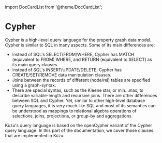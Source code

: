 import DocCardList from '@theme/DocCardList';

# Cypher
Cypher is a high-level query language for the property graph data model.
Cypher is similar to SQL in many aspects. Some of its main differences are: 
 - Instead of SQL's SELECT/FROM/WHERE, Cypher has MATCH (equivalent to FROM) WHERE, 
   and RETURN (equivalent to SELECT) as its main query clauses.
 - Instead of SQL's INSERT/UPDATE/DELETE, Cypher has CREATE/SET/REMOVE data manipulation clauses. 
 - Joins between the records of different (node/rel) tables are specified using a graph-syntax.
 - There are special syntax, such as the Kleene star, or min...max, to describe variable-length
   and recursive joins.
There are other differences between SQL and Cypher. Yet, similar to other high-level database
query languages, it is very much like SQL and most of its semantics can be understood
as mappings to relational algebra operations of selections, joins, projections, or 
group-by and aggregations.

Kùzu's query language is based on the openCypher variant of the Cypher query language. 
In this part of the documentation, we cover those clauses that are implemented in Kùzu. 

<DocCardList />